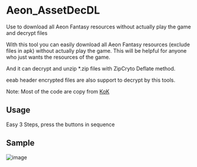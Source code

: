 # Aeon_AssetDecDL
Use to download all Aeon Fantasy resources without actually play the game and decrypt files

With this tool you can easily download all Aeon Fantasy resources (exclude files in apk) without actually play the game.
This will be helpful for anyone who just wants the resources of the game.

And it can decrypt and unzip *.zip files with ZipCryto Deflate method.

eeab header encrypted files are also support to decrypt by this tools.

Note: Most of the code are copy from [KoK](https://github.com/28598519a/KoK_AssetDecDL)

## Usage
Easy 3 Steps, press the buttons in sequence

## Sample
![image](https://github.com/28598519a/Aeon_AssetDecDL/assets/33422418/ff9f0520-98aa-4cf6-918b-1f5ab21f2849)
